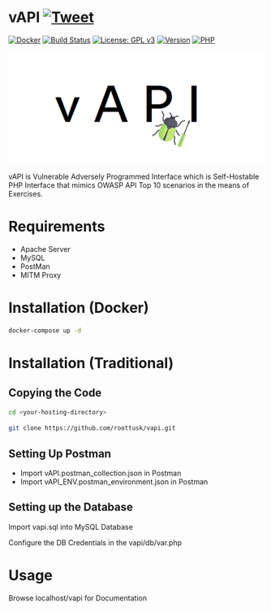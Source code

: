 # vAPI [![Tweet](https://img.shields.io/twitter/url/http/shields.io.svg?style=social)](https://twitter.com/intent/tweet?text=Check%20out%20vAPI%20on%20Github!&url=https://github.com/roottusk/vapi&via=roottusk&hashtags=apisecurity,apitop10,owasp)

[![Docker](https://img.shields.io/badge/docker-support-%2300D1D1)](https://github.com/roottusk/vapi#installation-docker) 
[![Build Status](https://www.travis-ci.com/roottusk/vapi.svg?branch=master)](https://www.travis-ci.com/roottusk/vapi)
[![License: GPL v3](https://img.shields.io/badge/License-GPLv3-blueviolet.svg)](https://www.gnu.org/licenses/gpl-3.0)
[![Version](https://img.shields.io/badge/version-v1.0-blue)](https://github.com/roottusk/vapi) 
[![PHP](https://img.shields.io/badge/php-7.4.7-orange)](https://github.com/roottusk/vapi)

<p align="center">
<img src="vapi_logo.png" >
</p>

vAPI is Vulnerable Adversely Programmed Interface which is Self-Hostable PHP Interface that mimics OWASP API Top 10 scenarios in the means of Exercises. 


# Requirements

* Apache Server 
* MySQL
* PostMan
* MITM Proxy

# Installation (Docker)

```bash
docker-compose up -d
```

# Installation (Traditional)

## Copying the Code

```bash
cd <your-hosting-directory>
```

```bash
git clone https://github.com/roottusk/vapi.git
```

## Setting Up Postman

- Import vAPI.postman_collection.json in Postman
- Import vAPI_ENV.postman_environment.json in Postman

## Setting up the Database

Import vapi.sql into MySQL Database

Configure the DB Credentials in the vapi/db/var.php


# Usage

Browse localhost/vapi for Documentation

